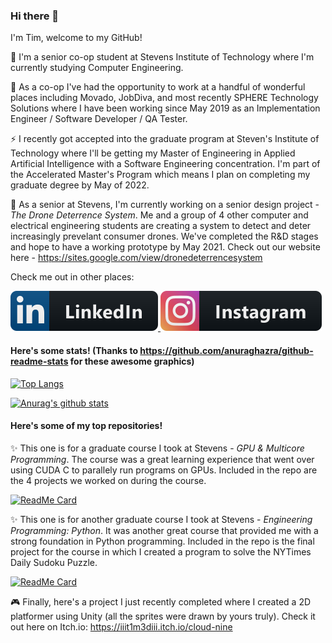 ### Hi there 👋
I'm Tim, welcome to my GitHub!

🌱 I'm a senior co-op student at Stevens Institute of Technology where I'm currently studying Computer Engineering. 

🔭 As a co-op I've had the opportunity to work at a handful of wonderful places including Movado, JobDiva, and most recently SPHERE Technology Solutions where I have been working since May 2019 as an Implementation Engineer / Software Developer / QA Tester. 

⚡ I recently got accepted into the graduate program at Steven's Institute of Technology where I'll be getting my Master of Engineering in Applied Artificial Intelligence with a Software Engineering concentration. I'm part of the Accelerated Master's Program which means I plan on completing my graduate degree by May of 2022.

📡 As a senior at Stevens, I'm currently working on a senior design project - *The Drone Deterrence System*. Me and a group of 4 other computer and electrical engineering students are creating a system to detect and deter increasingly prevelant consumer drones. We've completed the R&D stages and hope to have a working prototype by May 2021. Check out our website here - https://sites.google.com/view/dronedeterrencesystem

Check me out in other places:
<p align="left">
  <a href="https://www.linkedin.com/in/timdemetriades">
        <img src="https://raw.githubusercontent.com/MikeCodesDotNET/ColoredBadges/master/svg/social/linkedin.svg" alt="LinkedIn Badge">
  </a>
  <a href="https://www.instagram.com/tim_demetriades/">
        <img src="https://raw.githubusercontent.com/MikeCodesDotNET/ColoredBadges/master/svg/social/instagram.svg" alt="Instagram Badge">
  </a>
</p>

#### Here's some stats! (Thanks to https://github.com/anuraghazra/github-readme-stats for these awesome graphics)

[![Top Langs](https://github-readme-stats.vercel.app/api/top-langs/?username=TimDemetriades&theme=tokyonight)](https://github.com/anuraghazra/github-readme-stats)

[![Anurag's github stats](https://github-readme-stats.vercel.app/api?username=TimDemetriades&hide=prs,issues,contribs&show_icons=true&theme=tokyonight)](https://github.com/anuraghazra/github-readme-stats)

#### Here's some of my top repositories!

✨ This one is for a graduate course I took at Stevens - *GPU & Multicore Programming*. The course was a great learning experience that went over using CUDA C to parallely run programs on GPUs. Included in the repo are the 4 projects we worked on during the course.

[![ReadMe Card](https://github-readme-stats.vercel.app/api/pin/?username=TimDemetriades&repo=CUDA-Programming)](https://github.com/anuraghazra/github-readme-stats)

✨ This one is for another graduate course I took at Stevens - *Engineering Programming: Python*. It was another great course that provided me with a strong foundation in Python programming. Included in the repo is the final project for the course in which I created a program to solve the NYTimes Daily Sudoku Puzzle.

[![ReadMe Card](https://github-readme-stats.vercel.app/api/pin/?username=TimDemetriades&repo=PythonSudokuSolver)](https://github.com/anuraghazra/github-readme-stats)

🎮 Finally, here's a project I just recently completed where I created a 2D platformer using Unity (all the sprites were drawn by yours truly). Check it out here on Itch.io: https://iiit1m3diii.itch.io/cloud-nine

<!--
**TimDemetriades/TimDemetriades** is a ✨ _special_ ✨ repository because its `README.md` (this file) appears on your GitHub profile.

Here are some ideas to get you started:

- 🔭 I’m currently working on ...
- 🌱 I’m currently learning ...
- 👯 I’m looking to collaborate on ...
- 🤔 I’m looking for help with ...
- 💬 Ask me about ...
- 📫 How to reach me: ...
- 😄 Pronouns: ...
- ⚡ Fun fact: ...
-->
